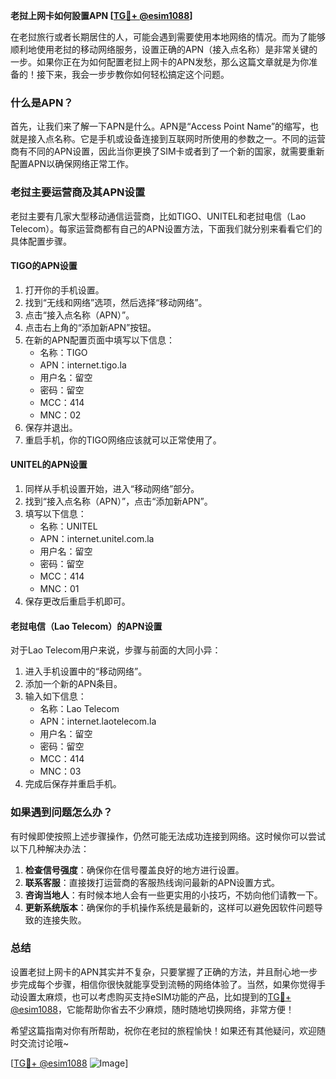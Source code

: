 **老挝上网卡如何設置APN [[TG💪+ @esim1088](https://t.me/s/esim1088)]**

在老挝旅行或者长期居住的人，可能会遇到需要使用本地网络的情况。而为了能够顺利地使用老挝的移动网络服务，设置正确的APN（接入点名称）是非常关键的一步。如果你正在为如何配置老挝上网卡的APN发愁，那么这篇文章就是为你准备的！接下来，我会一步步教你如何轻松搞定这个问题。

### 什么是APN？

首先，让我们来了解一下APN是什么。APN是“Access Point Name”的缩写，也就是接入点名称。它是手机或设备连接到互联网时所使用的参数之一。不同的运营商有不同的APN设置，因此当你更换了SIM卡或者到了一个新的国家，就需要重新配置APN以确保网络正常工作。

### 老挝主要运营商及其APN设置

老挝主要有几家大型移动通信运营商，比如TIGO、UNITEL和老挝电信（Lao Telecom）。每家运营商都有自己的APN设置方法，下面我们就分别来看看它们的具体配置步骤。

#### TIGO的APN设置
1. 打开你的手机设置。
2. 找到“无线和网络”选项，然后选择“移动网络”。
3. 点击“接入点名称（APN）”。
4. 点击右上角的“添加新APN”按钮。
5. 在新的APN配置页面中填写以下信息：
   - 名称：TIGO
   - APN：internet.tigo.la
   - 用户名：留空
   - 密码：留空
   - MCC：414
   - MNC：02
6. 保存并退出。
7. 重启手机，你的TIGO网络应该就可以正常使用了。

#### UNITEL的APN设置
1. 同样从手机设置开始，进入“移动网络”部分。
2. 找到“接入点名称（APN）”，点击“添加新APN”。
3. 填写以下信息：
   - 名称：UNITEL
   - APN：internet.unitel.com.la
   - 用户名：留空
   - 密码：留空
   - MCC：414
   - MNC：01
4. 保存更改后重启手机即可。

#### 老挝电信（Lao Telecom）的APN设置
对于Lao Telecom用户来说，步骤与前面的大同小异：
1. 进入手机设置中的“移动网络”。
2. 添加一个新的APN条目。
3. 输入如下信息：
   - 名称：Lao Telecom
   - APN：internet.laotelecom.la
   - 用户名：留空
   - 密码：留空
   - MCC：414
   - MNC：03
4. 完成后保存并重启手机。

### 如果遇到问题怎么办？

有时候即使按照上述步骤操作，仍然可能无法成功连接到网络。这时候你可以尝试以下几种解决办法：

1. **检查信号强度**：确保你在信号覆盖良好的地方进行设置。
2. **联系客服**：直接拨打运营商的客服热线询问最新的APN设置方式。
3. **咨询当地人**：有时候本地人会有一些更实用的小技巧，不妨向他们请教一下。
4. **更新系统版本**：确保你的手机操作系统是最新的，这样可以避免因软件问题导致的连接失败。

### 总结

设置老挝上网卡的APN其实并不复杂，只要掌握了正确的方法，并且耐心地一步步完成每个步骤，相信你很快就能享受到流畅的网络体验了。当然，如果你觉得手动设置太麻烦，也可以考虑购买支持eSIM功能的产品，比如提到的[TG💪+ @esim1088](https://t.me/s/esim1088)，它能帮助你省去不少麻烦，随时随地切换网络，非常方便！

希望这篇指南对你有所帮助，祝你在老挝的旅程愉快！如果还有其他疑问，欢迎随时交流讨论哦~

[[TG💪+ @esim1088](https://t.me/s/esim1088) ![Image](https://i.postimg.cc/4NQfJmqS/Snipaste-2025-05-13-00-14-12.png)]